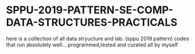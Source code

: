 # SPPU-2019-PATTERN-SE-COMP-DATA-STRUCTURES-PRACTICALS
here is a collection of all data stryucture and lab. (sppu 2019 pattern) codes that run absolutely well....programmed,tested and curated all by myself
